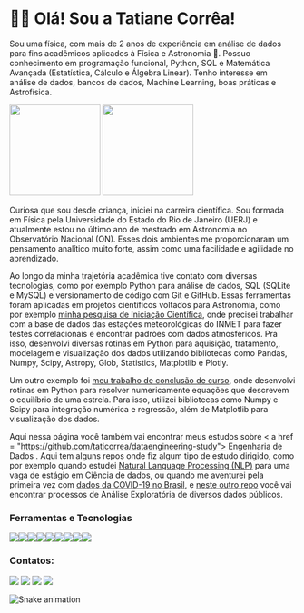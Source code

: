 # 👋😄 Olá! Sou a Tatiane Corrêa!
Sou uma física, com mais de 2 anos de experiência em análise de dados para fins acadêmicos aplicados à Física e Astronomia 🔭.  Possuo conhecimento em programação funcional, Python, SQL e Matemática Avançada (Estatística, Cálculo e Álgebra Linear). Tenho interesse em análise de dados, bancos de dados, Machine Learning, boas práticas e Astrofísica.

<img height="160em" src="https://github-readme-stats.vercel.app/api/top-langs/?username=taticorrea&layout=compact&langs_count=7&theme=dracula"/>    <img height="160em" src="https://github-readme-stats.vercel.app/api?username=taticorrea&show_icons=true&theme=dracula&include_all_commits=true&count_private=true"/>

Curiosa que sou desde criança, iniciei na carreira científica. Sou formada em Física pela Universidade do Estado do Rio de Janeiro (UERJ) e atualmente estou no último ano de mestrado em Astronomia no Observatório Nacional (ON). Esses dois ambientes me proporcionaram um pensamento analítico muito forte, assim como uma facilidade e agilidade no aprendizado.

Ao longo da minha trajetória acadêmica tive contato com diversas tecnologias, como por exemplo Python para análise de dados, SQL (SQLite e MySQL) e versionamento de código com Git e GitHub. Essas ferramentas foram aplicadas em projetos científicos voltados para Astronomia, como por exemplo <a href = "https://github.com/taticorrea/OASI">minha pesquisa de Iniciação Científica</a>, onde precisei trabalhar com a base de dados das estações meteorológicas do INMET para fazer testes correlacionais e encontrar padrões com dados atmosféricos. Pra isso, desenvolvi diversas rotinas em Python para aquisição, tratamento,, modelagem e visualização dos dados utilizando bibliotecas como Pandas, Numpy, Scipy, Astropy, Glob, Statistics, Matplotlib e Plotly.

Um outro exemplo foi <a href = "https://github.com/taticorrea/monografia">meu trabalho de conclusão de curso</a>, onde desenvolvi rotinas em Python para resolver numericamente equações que descrevem o equilíbrio de uma estrela. Para isso, utilizei bibliotecas como Numpy e Scipy para integração numérica e regressão, além de Matplotlib para visualização dos dados. 

Aqui nessa página você também vai encontrar meus estudos sobre < a href = "https://github.com/taticorrea/dataengineering-study"> Engenharia de Dados </a>. Aqui tem alguns repos onde fiz algum tipo de estudo dirigido, como por exemplo quando estudei <a href = "https://github.com/taticorrea/NLP">Natural Language Processing (NLP)</a> para uma vaga de estágio em Ciência de dados, ou quando me aventurei pela primeira vez com <a href="https://github.com/taticorrea/covid-19"> dados da COVID-19 no Brasil</a>, e <a href="https://github.com/taticorrea/Analise-de-Dados/blob/main/README.md"> neste outro repo</a> você vai encontrar processos de Análise Exploratória de diversos dados públicos.
### Ferramentas e Tecnologias
<img src="https://img.shields.io/badge/SQLite-07405E?style=for-the-badge&logo=sqlite&logoColor=white" /><img src="https://img.shields.io/badge/MySQL-005C84?style=for-the-badge&logo=mysql&logoColor=white"><img src="https://img.shields.io/badge/Python-FFD43B?style=for-the-badge&logo=python&logoColor=darkgreen"><img src="https://img.shields.io/badge/SciPy-654FF0?style=for-the-badge&logo=SciPy&logoColor=white"><img src="https://img.shields.io/badge/Pandas-2C2D72?style=for-the-badge&logo=pandas&logoColor=white"><img src="https://img.shields.io/badge/Numpy-777BB4?style=for-the-badge&logo=numpy&logoColor=white"><img src="https://img.shields.io/badge/Plotly-239120?style=for-the-badge&logo=plotly&logoColor=white"><img src="https://img.shields.io/badge/scikit_learn-F7931E?style=for-the-badge&logo=scikit-learn&logoColor=white"><img src="https://img.shields.io/badge/conda-342B029.svg?&style=for-the-badge&logo=anaconda&logoColor=white">


### Contatos:

<div>
<a href="https://www.youtube.com/channel/UCjxdPRZVTAKPECnBiXotoSA" target="_blank"><img src="https://img.shields.io/badge/YouTube-FF0000?style=for-the-badge&logo=youtube&logoColor=white" target="_blank"></a>
<a href="https://instagram.com/taaaticorrea" target="_blank"><img src="https://img.shields.io/badge/-Instagram-%23E4405F?style=for-the-badge&logo=instagram&logoColor=white" target="_blank"></a>
<a href = "correa.tcs@gmail.com"><img src="https://img.shields.io/badge/Gmail-D14836?style=for-the-badge&logo=gmail&logoColor=white" target="_blank"></a>
<a href="https://www.linkedin.com/in/taticorrea/" target="_blank"><img src="https://img.shields.io/badge/-LinkedIn-%230077B5?style=for-the-badge&logo=linkedin&logoColor=white" target="_blank"></a>   
</div>

  

![Snake animation](https://github.com/taticorrea/taticorrea/blob/output/github-contribution-grid-snake.svg)


</div>
